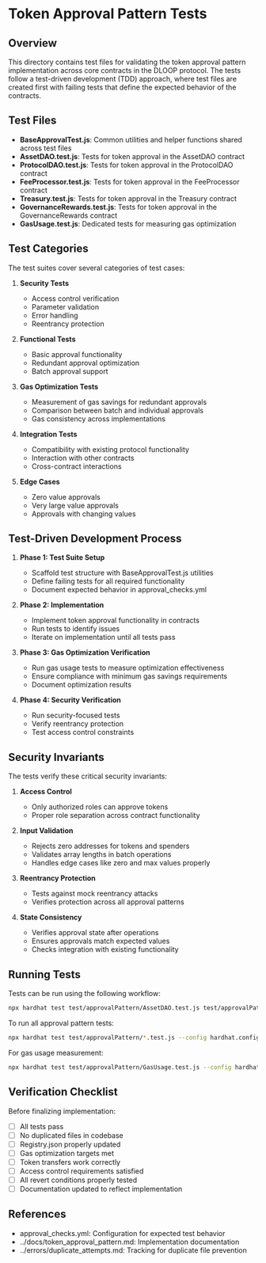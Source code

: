 # Token Approval Pattern Tests

## Overview

This directory contains test files for validating the token approval pattern implementation across core contracts in the DLOOP protocol. The tests follow a test-driven development (TDD) approach, where test files are created first with failing tests that define the expected behavior of the contracts.

## Test Files

- **BaseApprovalTest.js**: Common utilities and helper functions shared across test files
- **AssetDAO.test.js**: Tests for token approval in the AssetDAO contract
- **ProtocolDAO.test.js**: Tests for token approval in the ProtocolDAO contract
- **FeeProcessor.test.js**: Tests for token approval in the FeeProcessor contract
- **Treasury.test.js**: Tests for token approval in the Treasury contract
- **GovernanceRewards.test.js**: Tests for token approval in the GovernanceRewards contract
- **GasUsage.test.js**: Dedicated tests for measuring gas optimization

## Test Categories

The test suites cover several categories of test cases:

1. **Security Tests**
   - Access control verification
   - Parameter validation
   - Error handling
   - Reentrancy protection

2. **Functional Tests**
   - Basic approval functionality
   - Redundant approval optimization
   - Batch approval support

3. **Gas Optimization Tests**
   - Measurement of gas savings for redundant approvals
   - Comparison between batch and individual approvals
   - Gas consistency across implementations

4. **Integration Tests**
   - Compatibility with existing protocol functionality
   - Interaction with other contracts
   - Cross-contract interactions

5. **Edge Cases**
   - Zero value approvals
   - Very large value approvals
   - Approvals with changing values

## Test-Driven Development Process

1. **Phase 1: Test Suite Setup**
   - Scaffold test structure with BaseApprovalTest.js utilities
   - Define failing tests for all required functionality
   - Document expected behavior in approval_checks.yml

2. **Phase 2: Implementation**
   - Implement token approval functionality in contracts
   - Run tests to identify issues
   - Iterate on implementation until all tests pass

3. **Phase 3: Gas Optimization Verification**
   - Run gas usage tests to measure optimization effectiveness
   - Ensure compliance with minimum gas savings requirements
   - Document optimization results

4. **Phase 4: Security Verification**
   - Run security-focused tests
   - Verify reentrancy protection
   - Test access control constraints

## Security Invariants

The tests verify these critical security invariants:

1. **Access Control**
   - Only authorized roles can approve tokens
   - Proper role separation across contract functionality

2. **Input Validation**
   - Rejects zero addresses for tokens and spenders
   - Validates array lengths in batch operations
   - Handles edge cases like zero and max values properly

3. **Reentrancy Protection**
   - Tests against mock reentrancy attacks
   - Verifies protection across all approval patterns

4. **State Consistency**
   - Verifies approval state after operations
   - Ensures approvals match expected values
   - Checks integration with existing functionality

## Running Tests

Tests can be run using the following workflow:

```bash
npx hardhat test test/approvalPattern/AssetDAO.test.js test/approvalPattern/ProtocolDAO.test.js --config hardhat.config.basic.v2.js
```

To run all approval pattern tests:

```bash
npx hardhat test test/approvalPattern/*.test.js --config hardhat.config.basic.v2.js
```

For gas usage measurement:

```bash
npx hardhat test test/approvalPattern/GasUsage.test.js --config hardhat.config.basic.v2.js
```

## Verification Checklist

Before finalizing implementation:

- [ ] All tests pass
- [ ] No duplicated files in codebase
- [ ] Registry.json properly updated
- [ ] Gas optimization targets met
- [ ] Token transfers work correctly
- [ ] Access control requirements satisfied
- [ ] All revert conditions properly tested
- [ ] Documentation updated to reflect implementation

## References

- approval_checks.yml: Configuration for expected test behavior
- ../docs/token_approval_pattern.md: Implementation documentation
- ../errors/duplicate_attempts.md: Tracking for duplicate file prevention